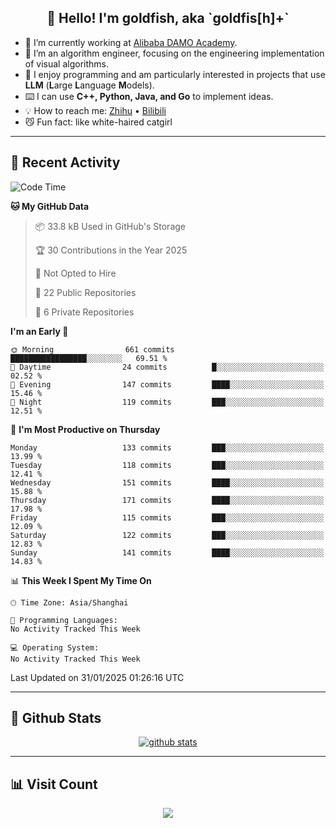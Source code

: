 
<h2 align="center">👋 Hello! I'm goldfish, aka `goldfis[h]+`</h2>

- 📍 I’m currently working at [Alibaba DAMO Academy](https://damo.alibaba.com/).  
- 🌱 I’m an algorithm engineer, focusing on the engineering implementation of visual algorithms.  
- 💬 I enjoy programming and am particularly interested in projects that use **LLM** (**L**arge **L**anguage **M**odels).   
- ⌨️ I can use **C++, Python, Java, and Go** to implement ideas.  
- 💡 How to reach me: [Zhihu](https://www.zhihu.com/people/goldfishh) • [Bilibili](https://space.bilibili.com/11349246)  
- 😼 Fun fact: like white-haired catgirl  

-------

## 🔧 Recent Activity

<!--START_SECTION:waka-->
![Code Time](http://img.shields.io/badge/Code%20Time-94%20hrs%2013%20mins-blue)

**🐱 My GitHub Data** 

> 📦 33.8 kB Used in GitHub's Storage 
 > 
> 🏆 30 Contributions in the Year 2025
 > 
> 🚫 Not Opted to Hire
 > 
> 📜 22 Public Repositories 
 > 
> 🔑 6 Private Repositories 
 > 
**I'm an Early 🐤** 

```text
🌞 Morning                661 commits         █████████████████░░░░░░░░   69.51 % 
🌆 Daytime                24 commits          █░░░░░░░░░░░░░░░░░░░░░░░░   02.52 % 
🌃 Evening                147 commits         ████░░░░░░░░░░░░░░░░░░░░░   15.46 % 
🌙 Night                  119 commits         ███░░░░░░░░░░░░░░░░░░░░░░   12.51 % 
```
📅 **I'm Most Productive on Thursday** 

```text
Monday                   133 commits         ███░░░░░░░░░░░░░░░░░░░░░░   13.99 % 
Tuesday                  118 commits         ███░░░░░░░░░░░░░░░░░░░░░░   12.41 % 
Wednesday                151 commits         ████░░░░░░░░░░░░░░░░░░░░░   15.88 % 
Thursday                 171 commits         ████░░░░░░░░░░░░░░░░░░░░░   17.98 % 
Friday                   115 commits         ███░░░░░░░░░░░░░░░░░░░░░░   12.09 % 
Saturday                 122 commits         ███░░░░░░░░░░░░░░░░░░░░░░   12.83 % 
Sunday                   141 commits         ████░░░░░░░░░░░░░░░░░░░░░   14.83 % 
```


📊 **This Week I Spent My Time On** 

```text
🕑︎ Time Zone: Asia/Shanghai

💬 Programming Languages: 
No Activity Tracked This Week

💻 Operating System: 
No Activity Tracked This Week
```


 Last Updated on 31/01/2025 01:26:16 UTC
<!--END_SECTION:waka-->

-------

## 📆 Github Stats

<p align="center">
    <a href="https://github.com/anuraghazra/github-readme-stats">
      <img src="https://github-readme-stats.vercel.app/api?username=goldfishh&show_icons=true&theme=dracula" alt="github stats" />
    </a>
</p>

-------

## 📊 Visit Count

<p align="center">
  <a href="https://count.getloli.com/"><img src="https://count.getloli.com/get/@:goldfishh?theme=rule34"></a>
</p>

